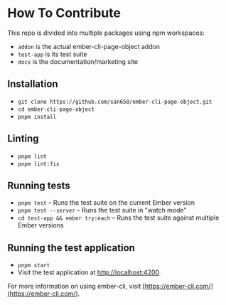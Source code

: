 # How To Contribute

This repo is divided into multiple packages using npm workspaces:

- `addon` is the actual ember-cli-page-object addon
- `test-app` is its test suite
- `docs` is the documentation/marketing site

## Installation

- `git clone https://github.com/san650/ember-cli-page-object.git`
- `cd ember-cli-page-object`
- `pnpm install`

## Linting

- `pnpm lint`
- `pnpm lint:fix`

## Running tests

- `pnpm test` – Runs the test suite on the current Ember version
- `pnpm test --server` – Runs the test suite in "watch mode"
- `cd test-app && ember try:each` – Runs the test suite against multiple Ember versions

## Running the test application

- `pnpm start`
- Visit the test application at [http://localhost:4200](http://localhost:4200).

For more information on using ember-cli, visit [https://ember-cli.com/](https://ember-cli.com/).
